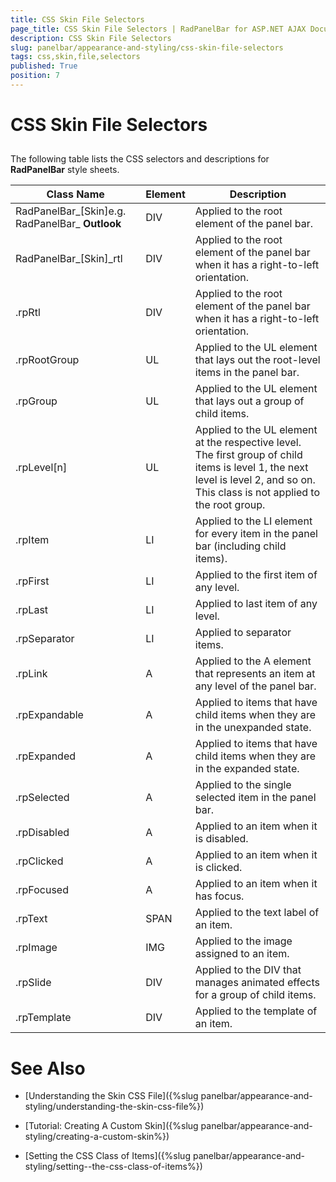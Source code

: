 ```yaml
---
title: CSS Skin File Selectors
page_title: CSS Skin File Selectors | RadPanelBar for ASP.NET AJAX Documentation
description: CSS Skin File Selectors
slug: panelbar/appearance-and-styling/css-skin-file-selectors
tags: css,skin,file,selectors
published: True
position: 7
---
```


# CSS Skin File Selectors



## 

The following table lists the CSS selectors and descriptions for **RadPanelBar** style sheets.


|  **Class Name**  |  **Element**  |  **Description**  |
| ------ | ------ | ------ |
|RadPanelBar_[Skin]e.g. RadPanelBar_ **Outlook** |DIV|Applied to the root element of the panel bar.|
|RadPanelBar_[Skin]_rtl|DIV|Applied to the root element of the panel bar when it has a right-to-left orientation.|
|.rpRtl|DIV|Applied to the root element of the panel bar when it has a right-to-left orientation.|
|.rpRootGroup|UL|Applied to the UL element that lays out the root-level items in the panel bar.|
|.rpGroup|UL|Applied to the UL element that lays out a group of child items.|
|.rpLevel[n]|UL|Applied to the UL element at the respective level. The first group of child items is level 1, the next level is level 2, and so on. This class is not applied to the root group.|
|.rpItem|LI|Applied to the LI element for every item in the panel bar (including child items).|
|.rpFirst|LI|Applied to the first item of any level.|
|.rpLast|LI|Applied to last item of any level.|
|.rpSeparator|LI|Applied to separator items.|
|.rpLink|A|Applied to the A element that represents an item at any level of the panel bar.|
|.rpExpandable|A|Applied to items that have child items when they are in the unexpanded state.|
|.rpExpanded|A|Applied to items that have child items when they are in the expanded state.|
|.rpSelected|A|Applied to the single selected item in the panel bar.|
|.rpDisabled|A|Applied to an item when it is disabled.|
|.rpClicked|A|Applied to an item when it is clicked.|
|.rpFocused|A|Applied to an item when it has focus.|
|.rpText|SPAN|Applied to the text label of an item.|
|.rpImage|IMG|Applied to the image assigned to an item.|
|.rpSlide|DIV|Applied to the DIV that manages animated effects for a group of child items.|
|.rpTemplate|DIV|Applied to the template of an item.|

# See Also

 * [Understanding the Skin CSS File]({%slug panelbar/appearance-and-styling/understanding-the-skin-css-file%})

 * [Tutorial: Creating A Custom Skin]({%slug panelbar/appearance-and-styling/creating-a-custom-skin%})

 * [Setting  the CSS Class of Items]({%slug panelbar/appearance-and-styling/setting--the-css-class-of-items%})
